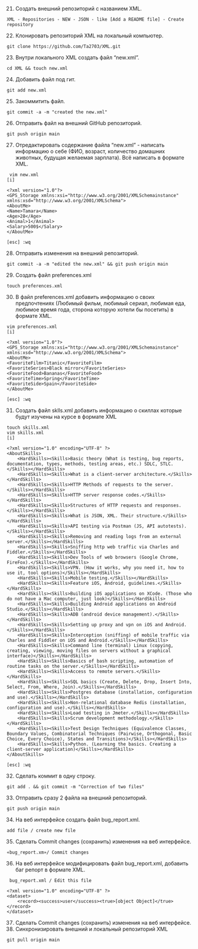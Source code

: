  21. Создать внешний репозиторий c названием XML.
```
XML - Repositories - NEW - JSON - like [Add a README file] - Create repository
```
 22. Клонировать репозиторий XML на локальный компьютер.
```
git clone https://github.com/Ta2703/XML.git
```
 23. Внутри локального XML создать файл “new.xml”.
```
cd XML && touch new.xml
```
 24. Добавить файл под гит.
```
git add new.xml
```
 25. Закоммитить файл.
```
git commit -a -m "created the new.xml"
```
 26. Отправить файл на внешний GitHub репозиторий.
```
git push origin main
```
 27. Отредактировать содержание файла “new.xml” - написать информацию о себе (ФИО, возраст, количество домашних животных, будущая желаемая зарплата). Всё написать в формате XML.
```
 vim new.xml   
[i]
```
```
<?xml version="1.0"?>
<GPS_Storage xmlns:xsi="http://www.w3.org/2001/XMLSchemainstance" xmlns:xsd="http://www.w3.org/2001/XMLSchema">
<AboutMe>
<Name>Tamara</Name>
<Age>28</Age>
<Animal>1</Animal>
<Salary>500$</Salary>
</AboutMe>
  ```

```
[esc] :wq
```

 28. Отправить изменения на внешний репозиторий.
```
git commit -a -m "edited the new.xml" && git push origin main
```
29. Создать файл preferences.xml
```
touch preferences.xml
```
 30. В файл preferences.xml добавить информацию о своих предпочтениях (Любимый фильм, любимый сериал, любимая еда, любимое время года, сторона которую хотели бы посетить) в формате XML.
```
vim preferences.xml
[i]
```
```
<?xml version="1.0"?>
<GPS_Storage xmlns:xsi="http://www.w3.org/2001/XMLSchemainstance" xmlns:xsd="http://www.w3.org/2001/XMLSchema">
<AboutMe>
<FavoriteFilm>Titanic</FavoriteFilm>
<FavoriteSeries>Black mirror</FavoriteSeries>
<FavoriteFood>Bananas</FavoriteFood>
<FavoriteTime>Spring</FavoriteTime>
<FavoriteSide>Spain</FavoriteSide>
</AboutMe>
```
  
  ```
[esc] :wq
```
 31. Создать файл sklls.xml добавить информацию о скиллах которые будут изучены на курсе в формате XML
```
touch skills.xml 
vim skills.xml 
[i]
```

```
<?xml version="1.0" encoding="UTF-8" ?>
<AboutSkills>
    <HardSkills><Skills>Basic theory (What is testing, bug reports, documentation, types, methods, testing areas, etc.) SDLC, STLC.</Skills></HardSkills>
    <HardSkills><Skills>What is a client-server architecture.</Skills></HardSkills>
    <HardSkills><Skills>HTTP Methods of requests to the server.</Skills></HardSkills>
    <HardSkills><Skills>HTTP server response codes.</Skills></HardSkills>
    <HardSkills><Skills>Structures of HTTP requests and responses.</Skills></HardSkills>
    <HardSkills><Skills>What is JSON, XML. Their structure.</Skills></HardSkills>
    <HardSkills><Skills>API testing via Postman (JS, API autotests).</Skills></HardSkills>
    <HardSkills><Skills>Removing and reading logs from an external server.</Skills></HardSkills>
    <HardSkills><Skills>Sniffing http web traffic via Charles and Fiddler.</Skills></HardSkills>
    <HardSkills><Skills>Dev Tools of web browsers (Google Chrome, FireFox).</Skills></HardSkills>
    <HardSkills><Skills>VPN. (How it works, why you need it, how to use it, tool options)</Skills></HardSkills>
    <HardSkills><Skills>Mobile testing.</Skills></HardSkills>
    <HardSkills><Skills>Feature iOS, Android, guidelines.</Skills></HardSkills>
    <HardSkills><Skills>Building iOS applications on XCode. (Those who do not have a Mac computer, just look)</Skills></HardSkills>
    <HardSkills><Skills>Building Android applications on Android Studio.</Skills></HardSkills>
    <HardSkills><Skills>ADB (android device management).</Skills></HardSkills>
    <HardSkills><Skills>Setting up proxy and vpn on iOS and Android.</Skills></HardSkills>
    <HardSkills><Skills>Interception (sniffing) of mobile traffic via Charles and Fiddler on iOS and Android.</Skills></HardSkills>
    <HardSkills><Skills>Command line (terminal) Linux (copying, creating, viewing, moving files on servers without a graphical interface)</Skills></HardSkills>
    <HardSkills><Skills>Basics of bash scripting, automation of routine tasks on the server.</Skills></HardSkills>
    <HardSkills><Skills>Access to remote servers.</Skills></HardSkills>
    <HardSkills><Skills>SQL basics (Create, Delete, Drop, Insert Into, Select, From, Where, Join).</Skills></HardSkills>
    <HardSkills><Skills>Postgres database (installation, configuration and use).</Skills></HardSkills>
    <HardSkills><Skills>Non-relational database Redis (installation, configuration and use).</Skills></HardSkills>
    <HardSkills><Skills>Load testing in Jmeter.</Skills></HardSkills>
    <HardSkills><Skills>Scrum development methodology.</Skills></HardSkills>
    <HardSkills><Skills>Test Design Techniques (Equivalence Classes, Boundary Values, Combinatorial Techniques (Pairwise, Orthogonal, Basic Choice, Every Choice), States and Transitions)</Skills></HardSkills>
    <HardSkills><Skills>Python. (Learning the basics. Creating a client-server application)</Skills></HardSkills>
</AboutSkills>
```
```
[esc] :wq
```

 32. Сделать коммит в одну строку.
```
git add . && git commit -m "Correction of two files"
```
 33. Отправить сразу 2 файла на внешний репозиторий.
```
git push origin main
```
 34. На веб интерфейсе создать файл bug_report.xml.
```
add file / create new file
```
 35. Сделать Commit changes (сохранить) изменения на веб интерфейсе.
```
«bug_report.xm»/ Commit changes
```
 36. На веб интерфейсе модифицировать файл bug_report.xml, добавить баг репорт в формате XML.
```
 bug_report.xml / Edit this file 
```
```
<?xml version="1.0" encoding="UTF-8" ?>
<dataset>
    <record><success>user</success><true>[object Object]</true></record>
</dataset>
```
 37. Сделать Commit changes (сохранить) изменения на веб интерфейсе. 
 38. Синхронизировать внешний и локальный репозиторий XML
```
git pull origin main
```
